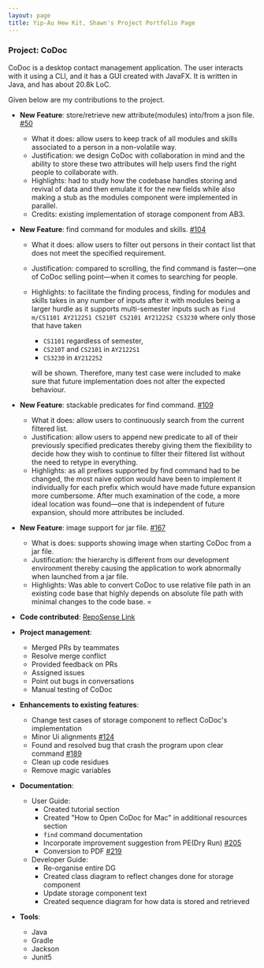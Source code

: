 ```yaml
---
layout: page
title: Yip-Au Hew Kit, Shawn's Project Portfolio Page
---
```


### Project: CoDoc

CoDoc is a desktop contact management application. The user interacts with it using a CLI, and it has a GUI created with JavaFX. It is written in Java, and has about 20.8k LoC.

Given below are my contributions to the project.

* **New Feature**: store/retrieve new attribute(modules) into/from a json file. [#50](https://github.com/AY2223S2-CS2103T-F12-2/tp/pull/50)
    * What it does: allow users to keep track of all modules and skills associated to a person in a non-volatile way.
    * Justification: we design CoDoc with collaboration in mind and the ability to store these two attributes will help users find the right people to collaborate with.
    * Highlights: had to study how the codebase handles storing and revival of data and then emulate it for the new fields while also making a stub as the modules component were implemented in parallel.
    * Credits: existing implementation of storage component from AB3.
* **New Feature**: find command for modules and skills. [#104](https://github.com/AY2223S2-CS2103T-F12-2/tp/pull/104)
    * What it does: allow users to filter out persons in their contact list that does not meet the specified requirement.
    * Justification: compared to scrolling, the find command is faster—one of CoDoc selling point—when it comes to searching for people.
    * Highlights: to facilitate the finding process, finding for modules and skills takes in any number of inputs after it with modules being a larger hurdle as it supports multi-semester inputs such as `find m/CS1101 AY2122S1 CS210T CS2101 AY2122S2 CS3230` where only those that have taken
      * `CS1101` regardless of semester, 
      * `CS210T` and `CS2101` in `AY2122S1`
      * `CS3230` in `AY2122S2` <br> 

      will be shown. Therefore, many test case were included to make sure that future implementation does not alter the expected behaviour.
* **New Feature**: stackable predicates for find command. [#109](https://github.com/AY2223S2-CS2103T-F12-2/tp/pull/109)
    * What it does: allow users to continuously search from the current filtered list.
    * Justification: allow users to append new predicate to all of their previously specified predicates thereby giving them the flexibility to decide how they wish to continue to filter their filtered list without the need to retype in everything.
    * Highlights: as all prefixes supported by find command had to be changed, the most naive option would have been to implement it individually for each prefix which would have made future expansion more cumbersome. After much examination of the code, a more ideal location was found—one that is independent of future expansion, should more attributes be included.
* **New Feature**: image support for jar file. [#167](https://github.com/AY2223S2-CS2103T-F12-2/tp/pull/167)
    * What is does: supports showing image when starting CoDoc from a jar file.
    * Justification: the hierarchy is different from our development environment thereby causing the application to work abnormally when launched from a jar file.
    * Highlights: Was able to convert CoDoc to use relative file path in an existing code base that highly depends on absolute file path with minimal changes to the code base.
=
* **Code contributed**: [RepoSense Link](https://nus-cs2103-ay2223s2.github.io/tp-dashboard/?search=shawnyip-au&breakdown=true)

* **Project management**:
    * Merged PRs by teammates
    * Resolve merge conflict
    * Provided feedback on PRs
    * Assigned issues
    * Point out bugs in conversations
    * Manual testing of CoDoc

* **Enhancements to existing features**:
    * Change test cases of storage component to reflect CoDoc's implementation
    * Minor Ui alignments [#124](https://github.com/AY2223S2-CS2103T-F12-2/tp/pull/124)
    * Found and resolved bug that crash the program upon clear command [#189](https://github.com/AY2223S2-CS2103T-F12-2/tp/pull/198)
    * Clean up code residues 
    * Remove magic variables

* **Documentation**:
    * User Guide:
        * Created tutorial section
        * Created "How to Open CoDoc for Mac" in additional resources section
        * `find` command documentation
        * Incorporate improvement suggestion from PE(Dry Run) [#205](https://github.com/AY2223S2-CS2103T-F12-2/tp/pull/205)
        * Conversion to PDF [#219](https://github.com/AY2223S2-CS2103T-F12-2/tp/pull/219)
    * Developer Guide:
        * Re-organise entire DG 
        * Created class diagram to reflect changes done for storage component
        * Update storage component text
        * Created sequence diagram for how data is stored and retrieved

* **Tools**:
    * Java
    * Gradle
    * Jackson
    * Junit5
